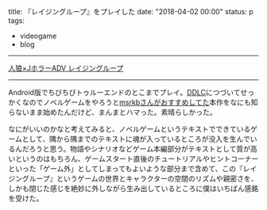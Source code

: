 title: 『レイジングループ』をプレイした
date: "2018-04-02 00:00"
status: p
tags:
- videogame
- blog
---

[人狼×JホラーADV レイジングループ](http://www.kemco.jp/sp/games/rl/)

---

Android版でちびちびトゥルーエンドのとこまでプレイ。[DDLC](/2018/02/24/201802/doki-doki-literature-club/)につづいてせっかくなのでノベルゲームをやろうと[msrkbさんがおすすめしてた](/entry/2018/02/20/232135)本作をなにも知らないまま始めたんだけど、まんまとハマった。素晴らしかった。

なにがいいのかなと考えてみると、ノベルゲームというテキストでできているゲームとして、隅から隅までのテキストに魂が入っているところが没入を生んでいるんだろうと思う。物語やシナリオなどゲーム本編部分がテキストとして質が高いというのはもちろん、ゲームスタート直後のチュートリアルやヒントコーナーといった「ゲーム外」としてしまってもよいような部分まで含めて、この『レイジングループ』というゲームの世界とキャラクターの空間のリズムや親密さを、しかも閉じた感じを絶妙に外しながら生み出しているところに僕はいちばん感銘を受けた。
